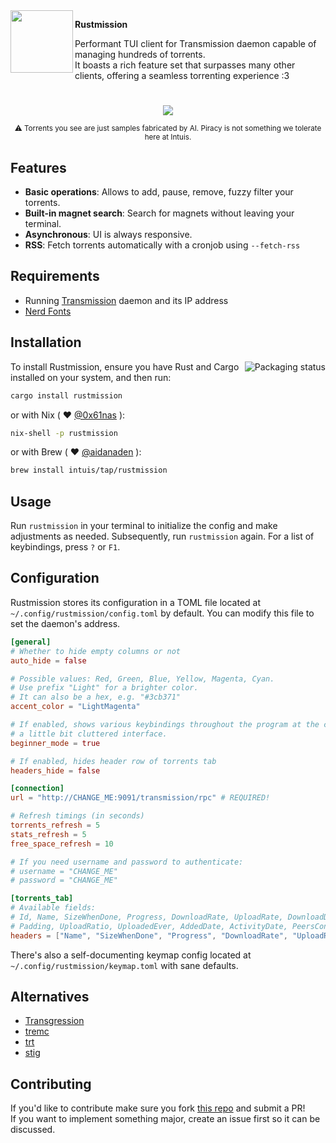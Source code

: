 <img align="left" width="100" height="100" src="https://github.com/micielski/rustmission/assets/73398428/91bb8875-2ce9-41d0-9e91-5705c521a825">

**Rustmission**

Performant TUI client for Transmission daemon capable of managing hundreds of torrents.   
It boasts a rich feature set that surpasses many other clients, offering a seamless torrenting experience :3


# 
<div align="center">
    <img src="https://github.com/micielski/rustmission/assets/73398428/68422239-aa35-45e6-a521-d8e259f7702e" />
    <p>
        <small>⚠️ Torrents you see are just samples fabricated by AI. Piracy is not something we tolerate here at Intuis.</small>
    </p>
</div>

## Features

- **Basic operations**: Allows to add, pause, remove, fuzzy filter your torrents.
- **Built-in magnet search**: Search for magnets without leaving your terminal.
- **Asynchronous**: UI is always responsive.
- **RSS**: Fetch torrents automatically with a cronjob using `--fetch-rss`

## Requirements

- Running [Transmission](https://github.com/transmission/transmission) daemon and its IP address
- [Nerd Fonts](https://www.nerdfonts.com/)

## Installation

<a href="https://repology.org/project/rustmission/versions">
    <img src="https://repology.org/badge/vertical-allrepos/rustmission.svg" alt="Packaging status" align="right">
</a>

To install Rustmission, ensure you have Rust and Cargo installed on your system, and then run:

```bash
cargo install rustmission
```

or with Nix ( :heart: [@0x61nas](https://github.com/0x61nas) ):

```bash
nix-shell -p rustmission
```

or with Brew ( :heart: [@aidanaden](https://github.com/aidanaden) ):
```bash
brew install intuis/tap/rustmission
```

## Usage

Run `rustmission` in your terminal to initialize the config and make adjustments as needed. Subsequently, run `rustmission` again. For a list of keybindings, press `?` or `F1`.

## Configuration

Rustmission stores its configuration in a TOML file located at `~/.config/rustmission/config.toml` by default. You can modify this file to
set the daemon's address.

```toml
[general]
# Whether to hide empty columns or not
auto_hide = false

# Possible values: Red, Green, Blue, Yellow, Magenta, Cyan.
# Use prefix "Light" for a brighter color.
# It can also be a hex, e.g. "#3cb371"
accent_color = "LightMagenta"

# If enabled, shows various keybindings throughout the program at the cost of
# a little bit cluttered interface.
beginner_mode = true

# If enabled, hides header row of torrents tab
headers_hide = false

[connection]
url = "http://CHANGE_ME:9091/transmission/rpc" # REQUIRED!

# Refresh timings (in seconds)
torrents_refresh = 5
stats_refresh = 5
free_space_refresh = 10

# If you need username and password to authenticate:
# username = "CHANGE_ME"
# password = "CHANGE_ME"

[torrents_tab]
# Available fields:
# Id, Name, SizeWhenDone, Progress, DownloadRate, UploadRate, DownloadDir,
# Padding, UploadRatio, UploadedEver, AddedDate, ActivityDate, PeersConnected
headers = ["Name", "SizeWhenDone", "Progress", "DownloadRate", "UploadRate"]

```

There's also a self-documenting keymap config located at `~/.config/rustmission/keymap.toml` with sane defaults.

## Alternatives
- [Transgression](https://github.com/PanAeon/transg-tui)
- [tremc](https://github.com/tremc/tremc)
- [trt](https://github.com/murtaza-u/transmission-remote-tui)
- [stig](https://github.com/rndusr/stig)

## Contributing
If you'd like to contribute make sure you fork [this repo](https://github.com/intuis/rustmission) and submit a PR!  
If you want to implement something major, create an issue first so it can be discussed.
